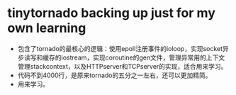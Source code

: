 # tinytornado backing up just for my own learning
* 包含了tornado的最核心的逻辑：使用epoll注册事件的ioloop，实现socket异步读写和缓存的iostream，实现coroutine的gen文件，管理异常用的上下文管理stackcontext，以及HTTPserver和TCPserver的实现，适合用来学习。
* 代码不到4000行，是原来tornado的五分之一左右，还可以更加精简。
* 用来学习。
